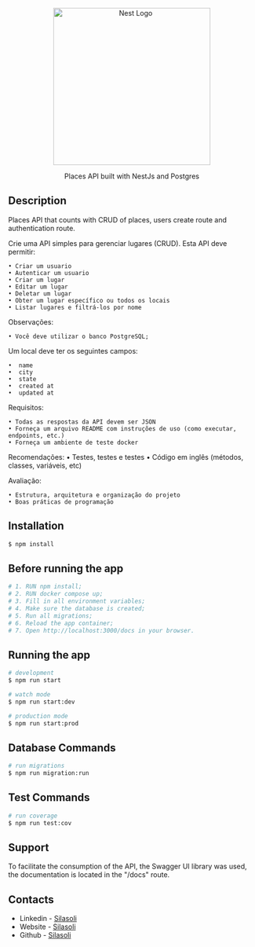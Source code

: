 <p align="center">
  <a href="http://nestjs.com/" target="blank"><img src="https://nestjs.com/img/logo_text.svg" width="320" alt="Nest Logo" /></a>
</p>

[circleci-image]: https://img.shields.io/circleci/build/github/nestjs/nest/master?token=abc123def456
[circleci-url]: https://circleci.com/gh/nestjs/nest

<p align="center">Places API built with NestJs and Postgres</p>
  
## Description

Places API that counts with CRUD of places, users create route and authentication route.

Crie uma API simples para gerenciar lugares (CRUD). Esta API deve permitir:
   
    • Criar um usuario
    • Autenticar um usuario
    • Criar um lugar
    • Editar um lugar
    • Deletar um lugar
    • Obter um lugar específico ou todos os locais
    • Listar lugares e filtrá-los por nome

Observações:
    
    • Você deve utilizar o banco PostgreSQL;

Um local deve ter os seguintes campos:
   
    •  name
    •  city
    •  state
    •  created at
    •  updated at

Requisitos:
    
    • Todas as respostas da API devem ser JSON
    • Forneça um arquivo README com instruções de uso (como executar, endpoints, etc.)
    • Forneça um ambiente de teste docker

Recomendações:
    • Testes, testes e testes
    • Código em inglês (métodos, classes, variáveis, etc)

Avaliação:
    
    • Estrutura, arquitetura e organização do projeto
    • Boas práticas de programação

## Installation

```bash
$ npm install
```
## Before running the app
```bash
# 1. RUN npm install;
# 2. RUN docker compose up;
# 3. Fill in all environment variables;
# 4. Make sure the database is created;
# 5. Run all migrations;
# 6. Reload the app container;
# 7. Open http://localhost:3000/docs in your browser.
```
## Running the app

```bash
# development
$ npm run start

# watch mode
$ npm run start:dev

# production mode
$ npm run start:prod
```
## Database Commands

```bash
# run migrations
$ npm run migration:run
```
## Test Commands

```bash
# run coverage
$ npm run test:cov
```
## Support

To facilitate the consumption of the API, the Swagger UI library was used, the documentation is located in the "/docs" route.
## Contacts

- Linkedin - [Silasoli](https://www.linkedin.com/in/silasoli/)
- Website - [Silasoli](https://silasoli.github.io/)
- Github - [Silasoli](https://github.com/silasoli/)


